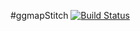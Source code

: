 #ggmapStitch [![Build Status](https://travis-ci.org/krlmlr/ggmapStitch.png?branch=master)](https://travis-ci.org/krlmlr/ggmapStitch)
